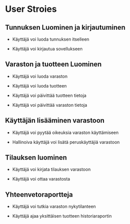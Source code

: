 # User Stroies

## Tunnuksen Luominen ja kirjautuminen

* Käyttäjä voi luoda tunnuksen itselleen

* Käyttäjä voi kirjautua sovellukseen

## Varaston ja tuotteen Luominen

* Käyttäjä voi luoda varaston

* Käyttäjä voi luoda tuotteen

* Käyttäjä voi päivittää tuotteen tietoja

* Käyttäjä voi päivittää varaston tietoja

## Käyttäjän lisääminen varastoon

* Käyttäjä voi pyytää oikeuksia varaston käyttämiseen

* Hallinoiva käyttäjä voi lisätä peruskäyttäjiä varastoon

## Tilauksen luominen 

* Käyttäjä voi kirjata tilauksen varastoon

* Käyttäjä voi ottaa varastosta

## Yhteenvetoraportteja

* Käyttäjä voi tutkia varaston nykytilanteen

* Käyttäjä ajaa yksittäisen tuotteen historiaraportin
